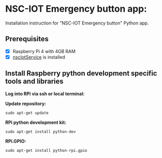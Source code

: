 # NSC-IOT Emergency button app:

Installation instruction for "NSC-IOT Emergency button" Python app. 

## Prerequisites

- [x] Raspberry Pi 4 with 4GB RAM
- [x] [nscIotService](https://github.com/NSION/nscIotService-docker/blob/main/Installation-nscIotService.md) is installed

## Install Raspberry python development specific tools and libraries 

**Log into RPi via ssh or local terminal:**

**Update repository:**

```sudo apt-get update```

**RPi python development kit:**

```sudo apt-get install python-dev```

**RPi.GPIO:**

```sudo apt-get install python-rpi.gpio```
